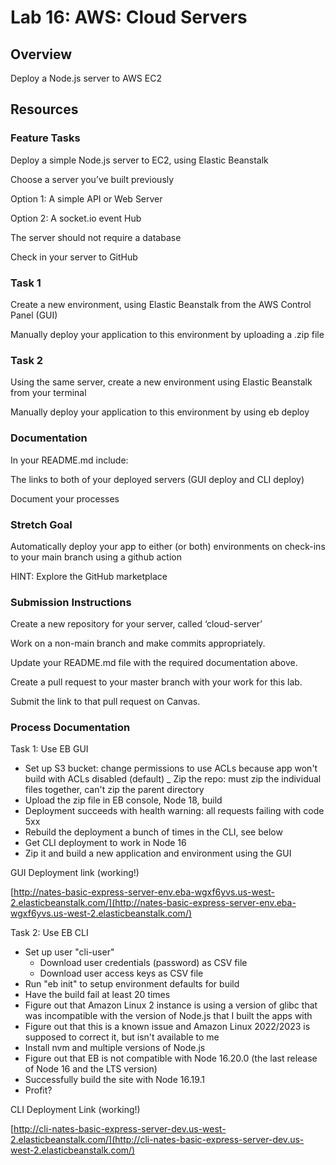 # Lab 16: AWS: Cloud Servers

## Overview

Deploy a Node.js server to AWS EC2

## Resources

### Feature Tasks

Deploy a simple Node.js server to EC2, using Elastic Beanstalk

Choose a server you’ve built previously

Option 1: A simple API or Web Server

Option 2: A socket.io event Hub

The server should not require a database

Check in your server to GitHub

### Task 1

Create a new environment, using Elastic Beanstalk from the AWS Control Panel (GUI)

Manually deploy your application to this environment by uploading a .zip file

### Task 2

Using the same server, create a new environment using Elastic Beanstalk from your terminal

Manually deploy your application to this environment by using eb deploy

### Documentation

In your README.md include:

The links to both of your deployed servers (GUI deploy and CLI deploy)

Document your processes

### Stretch Goal

Automatically deploy your app to either (or both) environments on check-ins to your main branch using a github action

HINT: Explore the GitHub marketplace

### Submission Instructions

Create a new repository for your server, called ‘cloud-server’

Work on a non-main branch and make commits appropriately.

Update your README.md file with the required documentation above.

Create a pull request to your master branch with your work for this lab.

Submit the link to that pull request on Canvas.

### Process Documentation

Task 1: Use EB GUI

- Set up S3 bucket: change permissions to use ACLs because app won't build with ACLs disabled (default)
_ Zip the repo: must zip the individual files together, can't zip the parent directory
- Upload the zip file in EB console, Node 18, build
- Deployment succeeds with health warning: all requests failing with code 5xx
- Rebuild the deployment a bunch of times in the CLI, see below
- Get CLI deployment to work in Node 16
- Zip it and build a new application and environment using the GUI

GUI Deployment link (working!)

[http://nates-basic-express-server-env.eba-wgxf6yvs.us-west-2.elasticbeanstalk.com/](http://nates-basic-express-server-env.eba-wgxf6yvs.us-west-2.elasticbeanstalk.com/)

Task 2: Use EB CLI

- Set up user "cli-user"
  - Download user credentials (password) as CSV file
  - Download user access keys as CSV file
- Run "eb init" to setup environment defaults for build
- Have the build fail at least 20 times
- Figure out that Amazon Linux 2 instance is using a version of glibc that was incompatible with the version of Node.js that I built the apps with
- Figure out that this is a known issue and Amazon Linux 2022/2023 is supposed to correct it, but isn't available to me
- Install nvm and multiple versions of Node.js
- Figure out that EB is not compatible with Node 16.20.0 (the last release of Node 16 and the LTS version)
- Successfully build the site with Node 16.19.1
- Profit?

CLI Deployment Link (working!)

[http://cli-nates-basic-express-server-dev.us-west-2.elasticbeanstalk.com/](http://cli-nates-basic-express-server-dev.us-west-2.elasticbeanstalk.com/)